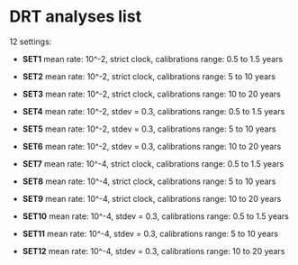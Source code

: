 DRT analyses list
=================

12 settings:

- **SET1** mean rate: 10^-2, strict clock, calibrations range: 0.5 to 1.5 years

- **SET2** mean rate: 10^-2, strict clock, calibrations range: 5 to 10 years

- **SET3** mean rate: 10^-2, strict clock, calibrations range: 10 to 20 years

- **SET4** mean rate: 10^-2, stdev = 0.3, calibrations range: 0.5 to 1.5 years

- **SET5** mean rate: 10^-2, stdev = 0.3, calibrations range: 5 to 10 years

- **SET6** mean rate: 10^-2, stdev = 0.3, calibrations range: 10 to 20 years

- **SET7** mean rate: 10^-4, strict clock, calibrations range: 0.5 to 1.5 years

- **SET8** mean rate: 10^-4, strict clock, calibrations range: 5 to 10 years

- **SET9** mean rate: 10^-4, strict clock, calibrations range: 10 to 20 years

- **SET10** mean rate: 10^-4, stdev = 0.3, calibrations range: 0.5 to 1.5 years

- **SET11** mean rate: 10^-4, stdev = 0.3, calibrations range: 5 to 10 years

- **SET12** mean rate: 10^-4, stdev = 0.3, calibrations range: 10 to 20 years
